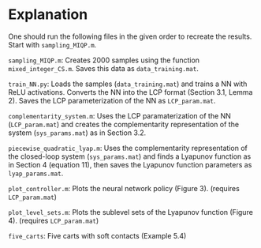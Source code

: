 # Explanation

One should run the following files in the given order to recreate the results. Start with `sampling_MIQP.m`.

`sampling_MIQP.m`: Creates 2000 samples using the function `mixed_integer_CS.m`. Saves this data as `data_training.mat`.

`train_NN.py`: Loads the samples (`data_training.mat`) and trains a NN with ReLU activations. Converts the NN into the LCP format (Section 3.1, Lemma 2). Saves the LCP parameterization of the NN as `LCP_param.mat`.

`complementarity_system.m`: Uses the LCP paramaterization of the NN (`LCP_param.mat`) and creates the complementarity representation of the system (`sys_params.mat`) as in Section 3.2.

`piecewise_quadratic_lyap.m`: Uses the complementarity representation of the closed-loop system (`sys_params.mat`) and finds a Lyapunov function as in Section 4 (equation 11), then saves the Lyapunov function parameters as `lyap_params.mat`.

`plot_controller.m`: Plots the neural network policy (Figure 3). (requires `LCP_param.mat`)

`plot_level_sets.m`: Plots the sublevel sets of the Lyapunov function (Figure 4). (requires `LCP_param.mat`)




`five_carts`: Five carts with soft contacts (Example 5.4)
